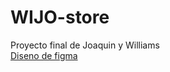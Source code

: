 # WIJO-store
Proyecto final de Joaquin y Williams
<br>
[Diseno de figma](https://www.figma.com/file/51GUtMdDBNSjbTYMQg0kPo/WIJO-store?type=design&node-id=1%3A3&mode=design&t=15P9uXuT5KbyjMYB-1)
